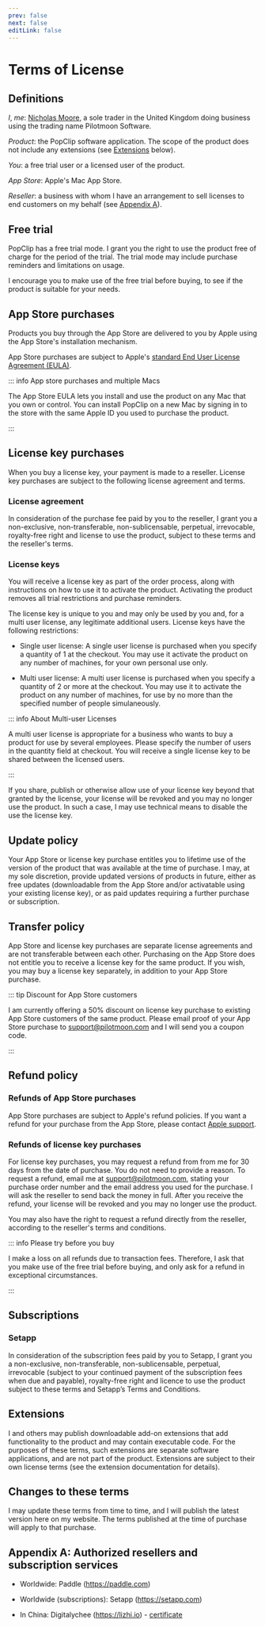 ```yaml
---
prev: false
next: false
editLink: false
---
```


# Terms of License

## Definitions

_I_, _me_: [Nicholas Moore](https://pilotmoon.com/about), a sole trader in the United Kingdom doing business
using the trading name Pilotmoon Software.

_Product_: the PopClip software application. The scope of the product does not
include any extensions (see [Extensions](#extensions) below).

_You_: a free trial user or a licensed user of the product.

_App Store_: Apple's Mac App Store.

_Reseller_: a business with whom I have an arrangement to sell licenses to end
customers on my behalf (see [Appendix A](#appendix-a-authorized-resellers-and-subscription-services)).

## Free trial

PopClip has a free trial mode. I grant you the right to use the product free of
charge for the period of the trial. The trial mode may include purchase
reminders and limitations on usage.

I encourage you to make use of the free trial before buying, to see if the
product is suitable for your needs.

## App Store purchases

Products you buy through the App Store are delivered to you by Apple using the
App Store's installation mechanism.

App Store purchases are subject to Apple's
[standard End User License Agreement (EULA)](https://www.apple.com/legal/internet-services/itunes/dev/stdeula/).

::: info App store purchases and multiple Macs

The App Store EULA lets you install and use the product on any Mac that you own
or control. You can install PopClip on a new Mac by signing in to the store with
the same Apple ID you used to purchase the product.

:::

## License key purchases

When you buy a license key, your payment is made to a reseller. License key
purchases are subject to the following license agreement and terms.

### License agreement

In consideration of the purchase fee paid by you to the reseller, I grant you a
non-exclusive, non-transferable, non-sublicensable, perpetual, irrevocable,
royalty-free right and license to use the product, subject to these terms and
the reseller's terms.

### License keys

You will receive a license key as part of the order process, along with
instructions on how to use it to activate the product. Activating the product
removes all trial restrictions and purchase reminders.

The license key is unique to you and may only be used by you and, for a multi
user license, any legitimate additional users. License keys have the following
restrictions:

- Single user license: A single user license is purchased when you specify a
  quantity of 1 at the checkout. You may use it activate the product on any
  number of machines, for your own personal use only.

- Multi user license: A multi user license is purchased when you specify a
  quantity of 2 or more at the checkout. You may use it to activate the product
  on any number of machines, for use by no more than the specified number of
  people simulaneously.

::: info About Multi-user Licenses

A multi user license is appropriate for a business who wants to buy a product
for use by several employees. Please specify the number of users in the quantity
field at checkout. You will receive a single license key to be shared between
the licensed users.

:::

If you share, publish or otherwise allow use of your license key beyond that
granted by the license, your license will be revoked and you may no longer use
the product. In such a case, I may use technical means to disable the use the
license key.

## Update policy

Your App Store or license key purchase entitles you to lifetime use of the
version of the product that was available at the time of purchase. I may, at my
sole discretion, provide updated versions of products in future, either as free
updates (downloadable from the App Store and/or activatable using your existing
license key), or as paid updates requiring a further purchase or subscription.

## Transfer policy

App Store and license key purchases are separate license agreements and are not
transferable between each other. Purchasing on the App Store does not entitle
you to receive a license key for the same product. If you wish, you may buy a
license key separately, in addition to your App Store purchase.

::: tip Discount for App Store customers

I am currently offering a 50% discount on license key purchase to existing App
Store customers of the same product. Please email proof of your App Store
purchase to
<a href="mailto:support@pilotmoon.com">support@pilotmoon.com</a> and I will send
you a coupon code.

:::

## Refund policy

### Refunds of App Store purchases

App Store purchases are subject to Apple's refund policies. If you want a refund
for your purchase from the App Store, please contact
[Apple support](https://getsupport.apple.com/).

### Refunds of license key purchases

For license key purchases, you may request a refund from from me for 30 days
from the date of purchase. You do not need to provide a reason. To request a
refund, email me at <support@pilotmoon.com>, stating your purchase order number
and the email address you used for the purchase. I will ask the reseller to send
back the money in full. After you receive the refund, your license will be
revoked and you may no longer use the product.

You may also have the right to request a refund directly from the reseller,
according to the reseller's terms and conditions.

::: info Please try before you buy

I make a loss on all refunds due to transaction fees. Therefore, I ask that you
make use of the free trial before buying, and only ask for a refund in
exceptional circumstances.

:::

## Subscriptions

### Setapp

In consideration of the subscription fees paid by you to Setapp, I grant you a
non-exclusive, non-transferable, non-sublicensable, perpetual, irrevocable
(subject to your continued payment of the subscription fees when due and
payable), royalty-free right and licence to use the product subject to these
terms and Setapp’s Terms and Conditions.

## Extensions

I and others may publish downloadable add-on extensions that add functionality
to the product and may contain executable code. For the purposes of these terms,
such extensions are separate software applications, and are not part of the
product. Extensions are subject to their own license terms (see the extension
documentation for details).

## Changes to these terms

I may update these terms from time to time, and I will publish the latest
version here on my website. The terms published at the time of
purchase will apply to that purchase.

## Appendix A: Authorized resellers and subscription services

- Worldwide: Paddle (<https://paddle.com>)

- Worldwide (subscriptions): Setapp (<https://setapp.com>)

- In China: Digitalychee (<https://lizhi.io>) - [certificate](/lizhi)
